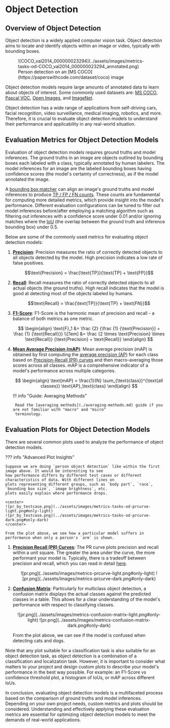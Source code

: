 # Object Detection

## Overview of Object Detection

Object detection is a widely applied computer vision task. Object detection aims to locate and identify objects within
an image or video, typically with bounding boxes.

<figure markdown>
  ![COCO_val2014_000000023294](../assets/images/metrics-tasks-od-COCO_val2014_000000023294_annotated.png)
  <figcaption markdown>Person detection on an [MS COCO](https://paperswithcode.com/dataset/coco) image</figcaption>
</figure>

Object detection models require large amounts of annotated data to learn about objects of interest. Some commonly used
datasets are: [MS COCO](https://paperswithcode.com/dataset/coco),
[Pascal VOC](https://paperswithcode.com/dataset/pascal-voc),
[Open Images](https://paperswithcode.com/dataset/open-images-v7),
and [ImageNet](https://paperswithcode.com/dataset/imagenet).

Object detection has a wide range of applications from self-driving cars, facial recognition, video surveillance,
medical imaging, robotics, and more. Therefore, it is crucial to evaluate object detection models to understand their
performance and applicability in any real-world situation.

## Evaluation Metrics for Object Detection Models

Evaluation of object detection models requires ground truths and model inferences. The ground truths in an image are
objects outlined by bounding boxes each labeled with a class, typically annotated by human labelers. The model
inferences for an image are the labeled bounding boxes having confidence scores (the model's certainty of
correctness), as if the model annotated the image.

A [bounding box matcher](./geometry-matching.md) can align an image's ground truths and model inferences to produce
[TP / FP / FN counts](./tp-fp-fn-tn.md). These counts are fundamental for computing more detailed metrics, which
provide insight into the model's performance. Different evaluation configurations can be tuned to filter out model
inferences before/after employing a matching algorithm such as filtering out inferences with a confidence score under
0.01 and/or ignoring matches where the [IoU](./iou.md) (the overlap between the ground truth and inference
bounding box) under 0.5.

Below are some of the commonly used metrics for evaluating object detection models:

1. [**Precision**](./precision.md): Precision measures the ratio of correctly detected objects to all objects detected
    by the model. High precision indicates a low rate of false positives.

    $$\text{Precision} = \frac{\text{TP}}{\text{TP} + \text{FP}}$$

2. [**Recall**](./recall.md): Recall measures the ratio of correctly detected objects to all actual objects (the
    ground truths). High recall indicates that the model is good at detecting most of the objects labeled by humans.

    $$\text{Recall} = \frac{\text{TP}}{\text{TP} + \text{FN}}$$

3. [**F1-Score**](./f1-score.md): F1-Score is the harmonic mean of precision and recall - a balance of both metrics as
    one metric.

    $$
    \begin{align}
    \text{F}_1 &= \frac {2} {\frac {1} {\text{Precision}} + \frac {1} {\text{Recall}}} \\[1em]
    &= \frac {2 \times \text{Precision} \times \text{Recall}} {\text{Precision} + \text{Recall}}
    \end{align}
    $$

4. [**Mean Average Precision (mAP)**](./averaging-methods.md): Mean average precision (mAP) is obtained by first
    computing the [average precision (AP)](./average-precision.md) for each class based on
    [Precision-Recall (PR) curves](./pr-curve.md) and then macro-averaging those scores across all classes. mAP is a
    comprehensive indicator of a model's performance across multiple categories.

    $$
    \begin{align}
    \text{mAP} = \frac{1}{N} \sum_{\text{class}}^{\text{all classes}} \text{AP}_\text{class}
    \end{align}
    $$

    !!! info "Guide: Averaging Methods"

        Read the [averaging methods](./averaging-methods.md) guide if you are not familiar with "macro" and "micro"
        terminology.

## Evaluation Plots for Object Detection Models

There are several common plots used to analyze the performance of object detection models.

??? info "Advanced Plot Insights"

    Suppose we are doing `person object detection` like within the first image above. It would be interesting to see
    how performance differs by different test cases or different characteristics of data. With different lines on
    plots representing different groups, such as `body part`, `race`, `bounding box size`, `image brightness`, etc.
    plots easily explain where performance drops.

    <center>
    ![pr_by_testcase.png](../assets/images/metrics-tasks-od-prcurve-light.png#only-light)
    ![pr_by_testcase.png](../assets/images/metrics-tasks-od-prcurve-dark.png#only-dark)
    </center>

    From the plot above, we see how a particular model suffers in performance when only a person's `arm` is shown.

1. [**Precision Recall (PR) Curves**](./pr-curve.md): The PR curve plots precision and recall within a unit square.
    The greater the area under the curve, the more performant your model is. Typically, there is a tradeoff between
    precision and recall, which you can read in detail [here](./pr-curve.md).

    <center>
    ![pr.png](../assets/images/metrics-prcurve-light.png#only-light)
    ![pr.png](../assets/images/metrics-prcurve-dark.png#only-dark)
    </center>

2. [**Confusion Matrix**](./confusion-matrix.md): Particularly for multiclass object detection, a confusion matrix
    displays the actual classes against the predicted classes in a table. This allows for a clear understanding of
    the model's performance with respect to classifying classes.

    <center>
    ![pr.png](../assets/images/metrics-confusion-matrix-light.png#only-light)
    ![pr.png](../assets/images/metrics-confusion-matrix-dark.png#only-dark)
    </center>

    From the plot above, we can see if the model is confused when detecting cats and dogs.

Note that any plot suitable for a classification task is also suitable for an object detection task, as object
detection is a combination of a classification and localization task. However, it is important to consider what
matters to your project and design custom plots to describe your model's performance in the best way possible.
For example: an F1-Score vs confidence threshold plot, a histogram of IoUs, or mAP across different IoUs.

In conclusion, evaluating object detection models is a multifaceted process based on the comparison of ground truths
and model inferences. Depending on your own project needs, custom metrics and plots should be considered.
Understanding and effectively applying these evaluation metrics are essential for optimizing object detection
models to meet the demands of real-world applications.
